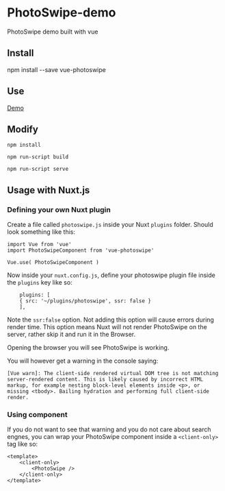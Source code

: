 # PhotoSwipe-demo
PhotoSwipe demo built with vue

## Install

npm install --save vue-photoswipe


## Use

[Demo](https://github.com/ymyang/vue-photoswipe-demo)

## Modify

`npm install`

`npm run-script build`

`npm run-script serve`

## Usage with Nuxt.js

### Defining your own Nuxt plugin
Create a file called `photoswipe.js` inside your Nuxt `plugins` folder. Should look something like this:

```
import Vue from 'vue'
import PhotoSwipeComponent from 'vue-photoswipe'

Vue.use( PhotoSwipeComponent )
```

Now inside your `nuxt.config.js`, define your photoswipe plugin file inside the `plugins` key like so:
```
	plugins: [
	{ src: '~/plugins/photoswipe', ssr: false }
	],
```
Note the `ssr:false` option. Not adding this option will cause errors during render time. This option means Nuxt will not render PhotoSwipe on the server, rather skip it and run it in the Browser.

Opening the browser you will see PhotoSwipe is working.

You will however get a warning in the console saying:
```
[Vue warn]: The client-side rendered virtual DOM tree is not matching server-rendered content. This is likely caused by incorrect HTML markup, for example nesting block-level elements inside <p>, or missing <tbody>. Bailing hydration and performing full client-side render.
```

### Using <client-only> component
If you do not want to see that warning and you do not care about search engnes, you can wrap your PhotoSwipe component inside a `<client-only>` tag like so:

```
<template>
	<client-only>
		<PhotoSwipe />
	</client-only>
</template>
```